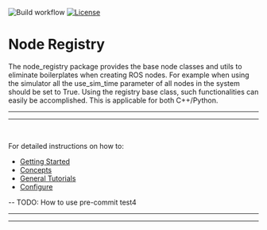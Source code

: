 
![Build workflow](https://github.com/DeepX-inc/node_registry/actions/workflows/ci.yml/badge.svg)
[![License](https://img.shields.io/badge/License-BSD%203--Clause-blue.svg)](https://github.com/DeepX-inc/node_registry/blob/main/LICENSE)

# Node Registry

The node_registry package provides the base node classes and utils to eliminate boilerplates when creating ROS nodes. For example when using the simulator all the use_sim_time parameter of all nodes in the system should be set to True. Using the registry base class, such functionalities can easily be accomplished. This is applicable for both C++/Python.

---
---

<br>


For detailed instructions on how to:
- [Getting Started](https://github.com/DeepX-inc/node_registry/wiki)
- [Concepts](https://github.com/DeepX-inc/node_registry/wiki/Python-Decorators-for-Node_Registry)
- [General Tutorials](https://github.com/DeepX-inc/node_registry/wiki/Simple-Listener-&-Talker)
- [Configure](https://github.com/DeepX-inc/node_registry/wiki/Configure)

-- TODO: How to use pre-commit test4

---
---
